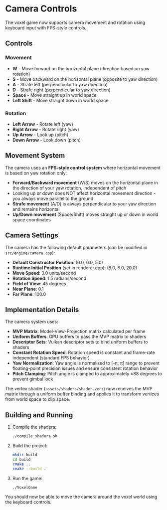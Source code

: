 # Camera Controls

The voxel game now supports camera movement and rotation using keyboard input with FPS-style controls.

## Controls

### Movement
- **W** - Move forward on the horizontal plane (direction based on yaw rotation)
- **S** - Move backward on the horizontal plane (opposite to yaw direction)
- **A** - Strafe left (perpendicular to yaw direction)
- **D** - Strafe right (perpendicular to yaw direction)
- **Space** - Move straight up in world space
- **Left Shift** - Move straight down in world space

### Rotation
- **Left Arrow** - Rotate left (yaw)
- **Right Arrow** - Rotate right (yaw)
- **Up Arrow** - Look up (pitch)
- **Down Arrow** - Look down (pitch)

## Movement System

The camera uses an **FPS-style control system** where horizontal movement is based on yaw rotation only:

- **Forward/Backward movement** (W/S) moves on the horizontal plane in the direction of your yaw rotation, independent of pitch
- Looking up or down does NOT affect horizontal movement direction - you always move parallel to the ground
- **Strafe movement** (A/D) is always perpendicular to your yaw direction and remains horizontal
- **Up/Down movement** (Space/Shift) moves straight up or down in world space coordinates

## Camera Settings

The camera has the following default parameters (can be modified in `src/engine/camera.cpp`):

- **Default Constructor Position**: (0.0, 0.0, 5.0)
- **Runtime Initial Position** (set in renderer.cpp): (8.0, 8.0, 20.0)
- **Move Speed**: 3.0 units/second
- **Rotation Speed**: 1.5 radians/second
- **Field of View**: 45 degrees
- **Near Plane**: 0.1
- **Far Plane**: 100.0

## Implementation Details

The camera system uses:
- **MVP Matrix**: Model-View-Projection matrix calculated per frame
- **Uniform Buffers**: GPU buffers to pass the MVP matrix to shaders
- **Descriptor Sets**: Vulkan descriptor sets to bind uniform buffers to shaders
- **Constant Rotation Speed**: Rotation speed is constant and frame-rate independent (standard FPS behavior)
- **Yaw Normalization**: Yaw angle is normalized to [-π, π] range to prevent floating-point precision issues and ensure consistent rotation behavior
- **Pitch Clamping**: Pitch angle is clamped to approximately ±88 degrees to prevent gimbal lock

The vertex shader (`assets/shaders/shader.vert`) now receives the MVP matrix through a uniform buffer binding and applies it to transform vertices from world space to clip space.

## Building and Running

1. Compile the shaders:
   ```bash
   ./compile_shaders.sh
   ```

2. Build the project:
   ```bash
   mkdir build
   cd build
   cmake ..
   cmake --build .
   ```

3. Run the game:
   ```bash
   ./VoxelGame
   ```

You should now be able to move the camera around the voxel world using the keyboard controls.
